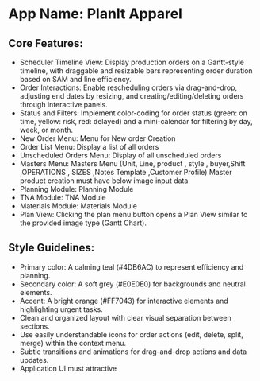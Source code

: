 # **App Name**: PlanIt Apparel

## Core Features:

- Scheduler Timeline View: Display production orders on a Gantt-style timeline, with draggable and resizable bars representing order duration based on SAM and line efficiency.
- Order Interactions: Enable rescheduling orders via drag-and-drop, adjusting end dates by resizing, and creating/editing/deleting orders through interactive panels.
- Status and Filters: Implement color-coding for order status (green: on time, yellow: risk, red: delayed) and a mini-calendar for filtering by day, week, or month.
- New Order Menu: Menu for New order Creation
- Order List Menu: Display a list of all orders
- Unscheduled Orders Menu: Display of all unscheduled orders
- Masters Menu: Masters Menu (Unit, Line, product , style , buyer,Shift ,OPERATIONS , SIZES ,Notes Template ,Customer Profile) Master product creation must have below image input data
- Planning Module: Planning Module
- TNA Module: TNA Module
- Materials Module: Materials Module
- Plan View: Clicking the plan menu button opens a Plan View similar to the provided image type (Gantt Chart).

## Style Guidelines:

- Primary color: A calming teal (#4DB6AC) to represent efficiency and planning.
- Secondary color: A soft grey (#E0E0E0) for backgrounds and neutral elements.
- Accent: A bright orange (#FF7043) for interactive elements and highlighting urgent tasks.
- Clean and organized layout with clear visual separation between sections.
- Use easily understandable icons for order actions (edit, delete, split, merge) within the context menu.
- Subtle transitions and animations for drag-and-drop actions and data updates.
- Application UI must attractive